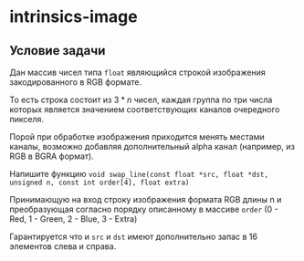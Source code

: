 # intrinsics-image
## Условие задачи
Дан массив чисел типа `float` являющийся строкой изображения закодированного в RGB формате.

То есть строка состоит из $3*n$ чисел, каждая группа по три числа которых является значением соответствующих каналов очередного пикселя.

Порой при обработке изображения приходится менять местами каналы, возможно добавляя дополнительный alpha канал (например, из RGB в BGRA формат).

Напишите функцию `void swap_line(const float *src, float *dst, unsigned n, const int order[4], float extra)`

Принимающую на вход строку изображения формата RGB длины n и преобразующая согласно порядку описанному в массиве `order` (0 - Red, 1 - Green, 2 - Blue, 3 - Extra)

Гарантируется что и `src` и `dst` имеют дополнительно запас в 16 элементов слева и справа.

